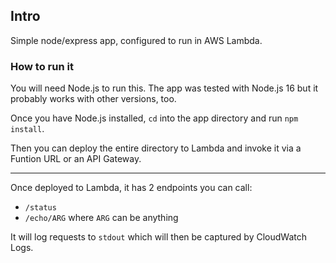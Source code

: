 ## Intro
Simple node/express app, configured to run in AWS Lambda.

### How to run it
You will need Node.js to run this.
The app was tested with Node.js 16 but it probably works with other versions, too.

Once you have Node.js installed, `cd` into the app directory and run `npm install`.

Then you can deploy the entire directory to Lambda and invoke it via a Funtion URL or an API Gateway.

---

Once deployed to Lambda, it has 2 endpoints you can call:
- `/status`
- `/echo/ARG` where `ARG` can be anything

It will log requests to `stdout` which will then be captured by CloudWatch Logs.
